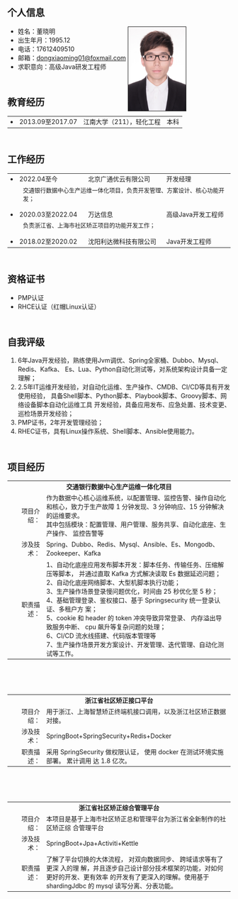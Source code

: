 <style type="text/css" rel="stylesheet">
.hidden-td {
	border-style:none;
}
.content-td {
	padding-left:35px;
	font-size:13px;
	border-style:none;
	padding-bottom: 15px;
}
.project-header{
	text-align:center;
	font-weight:bold;
}
.project-content{
	/* font-size:14px; */
}
.project-item{
	text-align: right;
}
h2:not(#first-h2){
	padding-top: 25px;
}
</style>

<h2 id="first-h2"> 个人信息 </h2>

 <img src="assets/header-image.jpeg" width="130px" style="float:right;margin-top:0px;margin-right:100px;border-style:solid;
    border-width:0.5px;">
 - 姓名：董晓明
 - 出生年月：1995.12
 - 电话：17612409510
 - 邮箱：dongxiaoming01@foxmail.com
 - 求职意向：高级Java研发工程师

## 教育经历
<table style="width: 100%;table-layout: fixed;">
<tr>
	<td class="hidden-td"><li> 2013.09至2017.07</td>
	<td class="hidden-td">江南大学（211），轻化工程</td>
	<td class="hidden-td">本科</td>
</tr>
</table>

## 工作经历
<table style="width: 100%;table-layout: fixed;">
<tr>
	<td class="hidden-td"><li> 2022.04至今</td>
	<td class="hidden-td">北京广通优云有限公司</td>
	<td class="hidden-td">开发经理</td>
</tr>
<tr>
	<td colspan="3" class="content-td">交通银行数据中心生产运维一体化项目，负责开发管理、方案设计、核心功能开发；</td>
</tr>
<tr>
	<td class="hidden-td"><li> 2020.03至2022.04</td>
	<td class="hidden-td">万达信息</td>
	<td class="hidden-td">高级Java开发工程师</td>
</tr>
<tr>
	<td colspan="3" class="content-td">负责浙江省、上海市社区矫正项目的功能开发工作；</td>
</tr>
<tr>
	<td class="hidden-td"><li> 2018.02至2020.02</td>
	<td class="hidden-td">沈阳利达微科技有限公司</td>
	<td class="hidden-td">Java开发工程师</td>
</tr>
</table>

## 资格证书

- PMP认证
- RHCE认证（红帽Linux认证）

## 自我评级
1. 6年Java开发经验，熟练使用Jvm调优、Spring全家桶、Dubbo、Mysql、Redis、Kafka、
Es、Lua、Python自动化测试等，对系统架构设计具备一定理解；
2. 2.5年IT运维开发经验，对自动化运维、生产操作、CMDB、CI/CD等具有开发使用经验，
具备Shell脚本、Python脚本、Playbook脚本、Groovy脚本、网络设备脚本自动化运维工具
开发经验，具备应用发布、应急处置、技术变更、巡检场景开发经验；
3. PMP证书，2年开发管理经验；
4. RHEC证书，具有Linux操作系统、Shell脚本、Ansible使用能力。

<div style="page-break-after:always"></div>

##  项目经历
<table>
<tr>
	<td class="project-header" colspan="2"> 交通银行数据中心生产运维一体化项目 </td>
</tr>
<tr>
	<td class="project-item" width='16%'>项目介绍：</td>
	<td class="project-content">作为数据中心核心运维系统，以配置管理、监控告警、操作自动化和核心，致力于生产故障 1 分钟发现、3 分钟响应、15 分钟解决的运维要求。<br>其中包括模块：配置管理、用户管理、服务共享、自动化底座、生产操作、
监控告警等</td>
</tr>
<tr>
	<td class="project-item">涉及技术：</td>
	<td class="project-content">Spring、Dubbo、Redis、Mysql、Ansible、Es、Mongodb、Zookeeper、Kafka</td>
</tr>
<tr>
	<td class="project-item">职责描述：</td>
	<td class="project-content">1、自动化底座应用发布脚本开发：脚本任务、传输任务、压缩解压等脚本，
并通过直取 Kafka 方式解决读取 Es 数据延迟问题；<br>
2、自动化底座网络脚本、大型机脚本执行功能；<br>
3、生产操作场景登录慢问题优化，时间由 25 秒优化至 5 秒；<br>
4、基础管理登录、鉴权接口、基于 Springsecurity 统一登录认证、多租户方
案；<br>
5、cookie 和 header 的 token 冲突导致异常登录、 内存溢出导致服务中断、 cpu
飙升等复杂问题的处理；<br>
6、CI/CD 流水线搭建、代码版本管理等<br>
7、生产操作场景开发方案设计、开发管理、迭代管理、自动化测试等工作。<br>
</td>
</tr>
</table><br/><br/><br/>

<table>
<tr>
	<td class="project-header" colspan="2"> 浙江省社区矫正接口平台 </td>
</tr>
<tr>
	<td class="project-item" width='16%'>项目介绍：</td>
	<td class="project-content">用于浙江、上海智慧矫正终端机接口调用，以及浙江社区矫正数据对接。</td>
</tr>
<tr>
	<td class="project-item">涉及技术：</td>
	<td class="project-content">SpringBoot+SpringSecurity+Redis+Docker</td>
</tr>
<tr>
	<td class="project-item">职责描述：</td>
	<td class="project-content">采用 SpringSecurity 做权限认证， 使用 docker 在测试环境实施部署。 累计调用
达 1.8 亿次。
</td>
</tr>
</table><br/><br/><br/>

<table>
<tr>
	<td class="project-header" colspan="2"> 浙江省社区矫正综合管理平台 </td>
</tr>
<tr>
	<td class="project-item" width='16%'>项目介绍：</td>
	<td class="project-content">本项目是基于上海市社区矫正总和管理平台为浙江省全新制作的社区矫正综
合管理平台</td>
</tr>
<tr>
	<td class="project-item">涉及技术：</td>
	<td class="project-content">SpringBoot+Jpa+Activiti+Kettle</td>
</tr>
<tr>
	<td class="project-item">职责描述：</td>
	<td class="project-content">了解了平台切换的大体流程， 对双向数据同步、 跨域请求等有了更深 入的理
解，并且逐步自己设计部分技术框架的功能，对如何更好的开发、更有效率
的开发有了更深入的理解。使用基于 shardingJdbc 的 mysql 读写分离、分表功能。
</td>
</tr>
</table><br/><br/><br/>